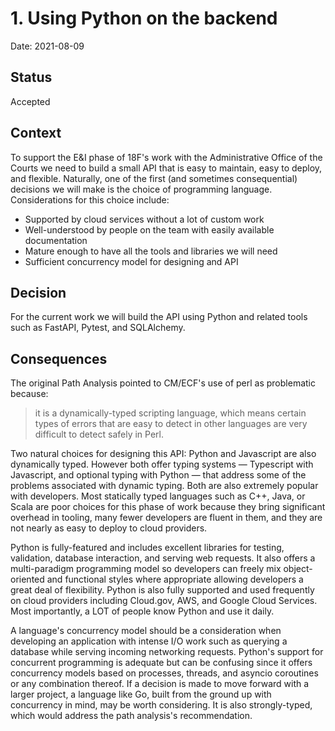 # 1. Using Python on the backend

Date: 2021-08-09

## Status

Accepted

## Context

To support the E&I phase of 18F's work with the Administrative Office of the Courts we need to build a small API that is easy to maintain, easy to deploy, and flexible. Naturally, one of the first (and sometimes consequential) decisions we will make is the choice of programming language. Considerations for this choice include:

- Supported by cloud services without a lot of custom work
- Well-understood by people on the team with easily available documentation
- Mature enough to have all the tools and libraries we will need
- Sufficient concurrency model for designing and API

## Decision

For the current work we will build the API using Python and related tools such as FastAPI, Pytest, and SQLAlchemy.

## Consequences

The original Path Analysis pointed to CM/ECF's use of perl as problematic because:

> it is a dynamically-typed scripting language, which means certain types of errors that are easy to detect in other languages are very difficult to detect safely in Perl.

Two natural choices for designing this API: Python and Javascript are also dynamically typed. However both offer typing systems — Typescript with Javascript, and optional typing with Python — that address some of the problems associated with dynamic typing. Both are also extremely popular with developers. Most statically typed languages such as C++, Java, or Scala are poor choices for this phase of work because they bring significant overhead in tooling, many fewer developers are fluent in them, and they are not nearly as easy to deploy to cloud providers.

Python is fully-featured and includes excellent libraries for testing, validation, database interaction, and serving web requests. It also offers a multi-paradigm programming model so developers can freely mix object-oriented and functional styles where appropriate allowing developers a great deal of flexibility. Python is also fully supported and used frequently on cloud providers including Cloud.gov, AWS, and Google Cloud Services. Most importantly, a LOT of people know Python and use it daily.

A language's concurrency model should be a consideration when developing an application with intense I/O work such as querying a database while serving incoming networking requests. Python's support for concurrent programming is adequate but can be confusing since it offers concurrency models based on processes, threads, and asyncio coroutines or any combination thereof. If a decision is made to move forward with a larger project, a language like Go, built from the ground up with concurrency in mind, may be worth considering. It is also strongly-typed, which would address the path analysis's recommendation. 


